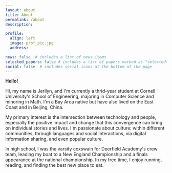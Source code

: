 ```yaml
---
layout: about
title: About
permalink: /about
description:

profile:
  align: left
  image: prof_pic.jpg
  address: 

news: false  # includes a list of news items
selected_papers: false # includes a list of papers marked as "selected={true}"
social: false  # includes social icons at the bottom of the page
---
```

**Hello!**

Hi, my name is Jerilyn, and I'm currently a thrid-year student at Cornell University's School of Engineering, majoring in Computer Science and minoring in Math. I'm a Bay Area native but have also lived on the East Coast and in Beijing, China.

My primary interest is the intersection between technology and people, especially the positive impact and change that this convergence can bring on individual stories and lives. I'm passionate about culture: within different communities, through languages and social interactions, via digital information sharing, and even popular culture.

In high school, I was the varsity coxswain for Deerfield Academy's crew team, leading my boat to a New England Championship and a finals appearance at the national championship. In my free time, I enjoy running, reading, and finding the best new place to eat.